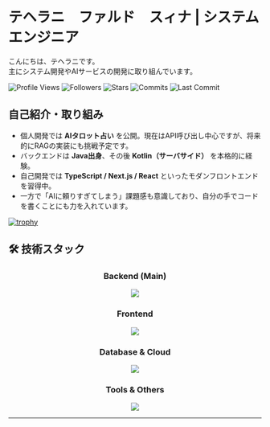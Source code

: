 # テヘラニ　ファルド　スィナ | システムエンジニア

こんにちは、テヘラニです。  
主にシステム開発やAIサービスの開発に取り組んでいます。

![Profile Views](https://komarev.com/ghpvc/?username=Sina-TehraniFard&color=brightgreen&style=for-the-badge)
![Followers](https://img.shields.io/github/followers/Sina-TehraniFard?style=for-the-badge&logo=github)
![Stars](https://img.shields.io/github/stars/Sina-TehraniFard?style=for-the-badge&logo=github)
![Commits](https://img.shields.io/badge/dynamic/json?label=commits&query=%24.commit_count&url=https://api.github-star-counter.workers.dev/user/Sina-TehraniFard&style=for-the-badge&logo=git)
![Last Commit](https://img.shields.io/github/last-commit/Sina-TehraniFard/Sina-TehraniFard?style=for-the-badge&logo=git)

## 自己紹介・取り組み

- 個人開発では **AIタロット占い** を公開。現在はAPI呼び出し中心ですが、将来的にRAGの実装にも挑戦予定です。  
- バックエンドは **Java出身**、その後 **Kotlin（サーバサイド）** を本格的に経験。  
- 自己開発では **TypeScript / Next.js / React** といったモダンフロントエンドを習得中。  
- 一方で「AIに頼りすぎてしまう」課題感も意識しており、自分の手でコードを書くことにも力を入れています。

[![trophy](https://github-profile-trophy.vercel.app/?username=Sina-TehraniFard&theme=tokyonight&row=1&column=6)](https://github.com/ryo-ma/github-profile-trophy)

## 🛠️ 技術スタック

<div align="center">

### Backend (Main)
<img src="https://skillicons.dev/icons?theme=dark&perline=8&i=java,kotlin,spring,ktor,python,php,nodejs" />

### Frontend
<img src="https://skillicons.dev/icons?theme=dark&perline=8&i=vue,vite,nextjs,react,js,ts,html,css" />

### Database & Cloud  
<img src="https://skillicons.dev/icons?theme=dark&perline=8&i=mysql,postgres,aws,gcp" />

### Tools & Others
<img src="https://skillicons.dev/icons?theme=dark&perline=8&i=github,docker,linux,vscode,eclipse,idea,postman,wordpress," />

</div>

---
